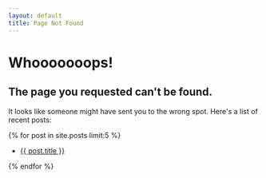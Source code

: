 ```yaml
---
layout: default
title: Page Not Found
---
```


# Whooooooops!

## The page you requested can't be found.

It looks like someone might have sent you to the wrong spot. Here's a list of recent posts:

{% for post in site.posts limit:5 %}
<ul>
<li><a href="{{ post.url }}">{{ post.title }}</a></li>
</ul>
{% endfor %}
